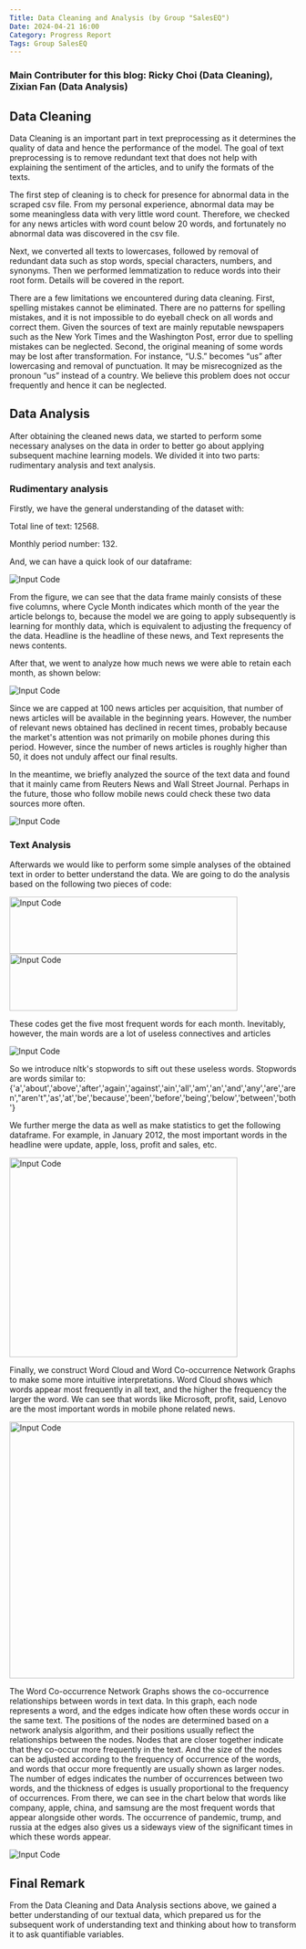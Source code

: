 ```yaml
---
Title: Data Cleaning and Analysis (by Group "SalesEQ")
Date: 2024-04-21 16:00
Category: Progress Report
Tags: Group SalesEQ
---
```


### Main Contributer for this blog: Ricky Choi (Data Cleaning), Zixian Fan (Data Analysis)

## Data Cleaning
Data Cleaning is an important part in text preprocessing as it determines the quality of data and hence the performance of the model. The goal of text preprocessing is to remove redundant text that does not help with explaining the sentiment of the articles, and to unify the formats of the texts. 

The first step of cleaning is to check for presence for abnormal data in the scraped csv file. From my personal experience, abnormal data may be some meaningless data with very little word count. Therefore, we checked for any news articles with word count below 20 words, and fortunately no abnormal data was discovered in the csv file. 

Next, we converted all texts to lowercases, followed by removal of redundant data such as stop words, special characters, numbers, and synonyms. Then we performed lemmatization to reduce words into their root form. Details will be covered in the report.

There are a few limitations we encountered during data cleaning. First, spelling mistakes cannot be eliminated. There are no patterns for spelling mistakes, and it is not impossible to do eyeball check on all words and correct them. Given the sources of text are mainly reputable newspapers such as the New York Times and the Washington Post, error due to spelling mistakes can be neglected. Second, the original meaning of some words may be lost after transformation. For instance, “U.S.” becomes “us” after lowercasing and removal of punctuation. It may be misrecognized as the pronoun “us” instead of a country. We believe this problem does not occur frequently and hence it can be neglected. 


## Data Analysis
After obtaining the cleaned news data, we started to perform some necessary analyses on the data in order to better go about applying subsequent machine learning models. We divided it into two parts: rudimentary analysis and text analysis.
 
### Rudimentary analysis

Firstly, we have the general understanding of the dataset with:

Total line of text: 12568.

Monthly period number: 132.

And, we can have a quick look of our dataframe:


![Input Code]({static}/images/SalesEQ_03_img-1.png)

From the figure, we can see that the data frame mainly consists of these five columns, where Cycle Month indicates which month of the year the article belongs to, because the model we are going to apply subsequently is learning for monthly data, which is equivalent to adjusting the frequency of the data. Headline is the headline of these news, and Text represents the news contents.

After that, we went to analyze how much news we were able to retain each month, as shown below:

![Input Code]({static}/images/SalesEQ_03_img-2.jpg)

Since we are capped at 100 news articles per acquisition, that number of news articles will be available in the beginning years. However, the number of relevant news obtained has declined in recent times, probably because the market's attention was not primarily on mobile phones during this period. However, since the number of news articles is roughly higher than 50, it does not unduly affect our final results.

In the meantime, we briefly analyzed the source of the text data and found that it mainly came from Reuters News and Wall Street Journal. Perhaps in the future, those who follow mobile news could check these two data sources more often.

![Input Code]({static}/images/SalesEQ_03_img-3.jpg)

### Text Analysis

Afterwards we would like to perform some simple analyses of the obtained text in order to better understand the data. We are going to do the analysis based on the following two pieces of code:

<img src="{static}/images/SalesEQ_03_img-4.png" alt="Input Code" width="400" height="100">

<img src="{static}/images/SalesEQ_03_img-5.png" alt="Input Code" width="400" height="100">

These codes get the five most frequent words for each month. Inevitably, however, the main words are a lot of useless connectives and articles

![Input Code]({static}/images/SalesEQ_03_img-6.png)

So we introduce nltk's stopwords to sift out these useless words. Stopwords are words similar to: {'a','about','above','after','again','against','ain','all','am','an','and','any','are','aren',"aren't",'as','at','be','because','been','before','being','below','between','both'} 

We further merge the data as well as make statistics to get the following dataframe. For example, in January 2012, the most important words in the headline were update, apple, loss, profit and sales, etc.

<img src="{static}/images/SalesEQ_03_img-7.png" alt="Input Code" width="400" height="350">

Finally, we construct Word Cloud and Word Co-occurrence Network Graphs to make some more intuitive interpretations. Word Cloud shows which words appear most frequently in all text, and the higher the frequency the larger the word. We can see that words like Microsoft, profit, said, Lenovo are the most important words in mobile phone related news.

<img src="{static}/images/SalesEQ_03_img-8.jpg" alt="Input Code" width="500" height="450">

The Word Co-occurrence Network Graphs shows the co-occurrence relationships between words in text data. In this graph, each node represents a word, and the edges indicate how often these words occur in the same text. The positions of the nodes are determined based on a network analysis algorithm, and their positions usually reflect the relationships between the nodes. Nodes that are closer together indicate that they co-occur more frequently in the text. And the size of the nodes can be adjusted according to the frequency of occurrence of the words, and words that occur more frequently are usually shown as larger nodes. The number of edges indicates the number of occurrences between two words, and the thickness of edges is usually proportional to the frequency of occurrences.
From there, we can see in the chart below that words like company, apple, china, and samsung are the most frequent words that appear alongside other words. The occurrence of pandemic, trump, and russia at the edges also gives us a sideways view of the significant times in which these words appear.

![Input Code]({static}/images/SalesEQ_03_img-9.jpg)


## Final Remark
From the Data Cleaning and Data Analysis sections above, we gained a better understanding of our textual data, which prepared us for the subsequent work of understanding text and thinking about how to transform it to ask quantifiable variables.
